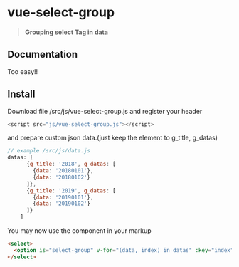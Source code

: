# vue-select-group

> **Grouping select Tag in data**

## Documentation
Too easy!!

## Install
Download file /src/js/vue-select-group.js
and register your header
```js
<script src="js/vue-select-group.js"></script>
```

and prepare custom json data.(just keep the element to g_title, g_datas)
```js
// example /src/js/data.js
datas: [
      {g_title: '2018', g_datas: [
        {data: '20180101'},
        {data: '20180102'}
      ]},
      {g_title: '2019', g_datas: [
        {data: '20190101'},
        {data: '20190102'}
      ]}
    ]
```

You may now use the component in your markup

```html
<select>
  <option is="select-group" v-for="(data, index) in datas" :key="index" :params="data"></option>
</select>
```
